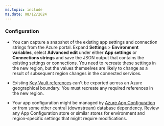 ```yaml
---
ms.topic: include
ms.date: 08/12/2024
---
```


### Configuration

- You can capture a snapshot of the existing app settings and connection strings from the Azure portal. Expand **Settings** > **Environment variables**, select **Advanced edit** under either **App settings** or **Connections strings** and save the JSON output that contains the existing settings or connections. You need to recreate these settings in the new region, but the values themselves are likely to change as a result of subsequent region changes in the connected services.

- Existing [Key Vault references](/azure/app-service/app-service-key-vault-references) can't be exported across an Azure geographical boundary. You must recreate any required references in the new region.

- Your app configuration might be managed by [Azure App Configuration](/azure/azure-app-configuration/overview) or from some other central (downstream) database dependency. Review any App Configuration store or similar stores for environment and region-specific settings that might require modifications.

